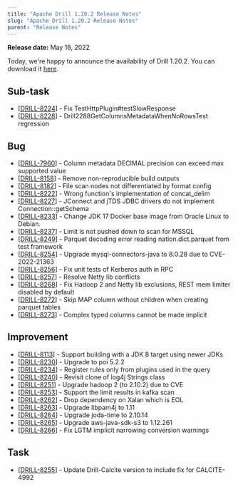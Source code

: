 ```yaml
---
title: "Apache Drill 1.20.2 Release Notes"
slug: "Apache Drill 1.20.2 Release Notes"
parent: "Release Notes"
---
```


**Release date:**  May 16, 2022

Today, we're happy to announce the availability of Drill 1.20.2. You can download it [here](https://drill.apache.org/download/).

## Sub-task
* [[DRILL-8224](https://issues.apache.org/jira/browse/DRILL-8224)] - Fix TestHttpPlugin#testSlowResponse
* [[DRILL-8228](https://issues.apache.org/jira/browse/DRILL-8228)] - Drill2288GetColumnsMetadataWhenNoRowsTest regression

## Bug
* [[DRILL-7960](https://issues.apache.org/jira/browse/DRILL-7960)] - Column metadata DECIMAL precision can exceed max supported value
* [[DRILL-8158](https://issues.apache.org/jira/browse/DRILL-8158)] - Remove non-reproducible build outputs
* [[DRILL-8182](https://issues.apache.org/jira/browse/DRILL-8182)] - File scan nodes not differentiated by format config
* [[DRILL-8222](https://issues.apache.org/jira/browse/DRILL-8222)] - Wrong function's implementation of concat_delim
* [[DRILL-8227](https://issues.apache.org/jira/browse/DRILL-8227)] - JConnect and jTDS JDBC drivers do not implement Connection::getSchema
* [[DRILL-8233](https://issues.apache.org/jira/browse/DRILL-8233)] - Change JDK 17 Docker base image from Oracle Linux to Debian.
* [[DRILL-8237](https://issues.apache.org/jira/browse/DRILL-8237)] - Limit is not pushed down to scan for MSSQL
* [[DRILL-8249](https://issues.apache.org/jira/browse/DRILL-8249)] - Parquet decoding error reading nation.dict.parquet from test framework
* [[DRILL-8254](https://issues.apache.org/jira/browse/DRILL-8254)] - Upgrade mysql-connectors-java to 8.0.28 due to CVE-2022-21363
* [[DRILL-8256](https://issues.apache.org/jira/browse/DRILL-8256)] - Fix unit tests of Kerberos auth in RPC
* [[DRILL-8257](https://issues.apache.org/jira/browse/DRILL-8257)] - Resolve Netty lib conflicts
* [[DRILL-8268](https://issues.apache.org/jira/browse/DRILL-8268)] - Fix Hadoop 2 and Netty lib exclusions, REST mem limiter disabled by default
* [[DRILL-8272](https://issues.apache.org/jira/browse/DRILL-8272)] - Skip MAP column without children when creating parquet tables
* [[DRILL-8273](https://issues.apache.org/jira/browse/DRILL-8273)] - Complex typed columns cannot be made implicit
 
## Improvement
* [[DRILL-8113](https://issues.apache.org/jira/browse/DRILL-8113)] - Support building with a JDK 8 target using newer JDKs
* [[DRILL-8230](https://issues.apache.org/jira/browse/DRILL-8230)] - Upgrade to poi 5.2.2
* [[DRILL-8234](https://issues.apache.org/jira/browse/DRILL-8234)] - Register rules only from plugins used in the query
* [[DRILL-8240](https://issues.apache.org/jira/browse/DRILL-8240)] - Revisit clone of log4j Strings class
* [[DRILL-8251](https://issues.apache.org/jira/browse/DRILL-8251)] - Upgrade hadoop 2 (to 2.10.2) due to CVE 
* [[DRILL-8253](https://issues.apache.org/jira/browse/DRILL-8253)] - Support the limit results in kafka scan
* [[DRILL-8262](https://issues.apache.org/jira/browse/DRILL-8262)] - Drop dependency on Xalan which is EOL
* [[DRILL-8263](https://issues.apache.org/jira/browse/DRILL-8263)] - Upgrade libpam4j to 1.11
* [[DRILL-8264](https://issues.apache.org/jira/browse/DRILL-8264)] - Upgrade joda-time to 2.10.14
* [[DRILL-8265](https://issues.apache.org/jira/browse/DRILL-8265)] - Upgrade aws-java-sdk-s3 to 1.12.261
* [[DRILL-8266](https://issues.apache.org/jira/browse/DRILL-8266)] - Fix LGTM implicit narrowing conversion warnings

## Task
* [[DRILL-8255](https://issues.apache.org/jira/browse/DRILL-8255)] - Update Drill-Calcite version to include fix for CALCITE-4992

